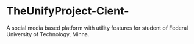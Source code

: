 # TheUnifyProject-Cient-
A social media based platform with utility features for student of Federal University of Technology, Minna.
